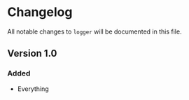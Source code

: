 # Changelog

All notable changes to `logger` will be documented in this file.

## Version 1.0

### Added
- Everything
